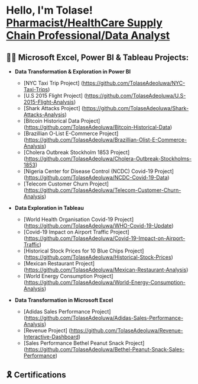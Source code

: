 <h1>Hello, I'm Tolase! <br/><a href="https://github.com/TolaseAdeoluwa/</a>, <a href="https://www.linkedin.com/in/tolaseadeoluwa/">Pharmacist/HealthCare Supply Chain Professional/Data Analyst</a>

<h2>👨‍💻 Microsoft Excel, Power BI & Tableau Projects:</h2>

- <b>Data Transformation & Exploration in Power BI</b>
  - [NYC Taxi Trip Project] (https://github.com/TolaseAdeoluwa/NYC-Taxi-Trips)
  - [U.S 2015 Flight Project] (https://github.com/TolaseAdeoluwa/U.S-2015-Flight-Analysis)
  - [Shark Attacks Project] (https://github.com/TolaseAdeoluwa/Shark-Attacks-Analysis)
  - [Bitcoin Historical Data Project] (https://github.com/TolaseAdeoluwa/Bitcoin-Historical-Data)
  - [Brazillian O-List E-Commerce Project] (https://github.com/TolaseAdeoluwa/Brazillian-Olist-E-Commerce-Analysis)
  - [Cholera Outbreak Stockholm 1853 Project] (https://github.com/TolaseAdeoluwa/Cholera-Outbreak-Stockholms-1853)
  - [Nigeria Center for Disease Control (NCDC) Covid-19 Project] (https://github.com/TolaseAdeoluwa/NCDC-Covid-19-Data)
  - [Telecom Customer Churn Project] (https://github.com/TolaseAdeoluwa/Telecom-Customer-Churn-Analysis)
  
- <b>Data Exploration in Tableau</b>
  - [World Health Organisation Covid-19 Project] (https://github.com/TolaseAdeoluwa/WHO-Covid-19-Update)
  - [Covid-19 Impact on Airport Traffic Project] (https://github.com/TolaseAdeoluwa/Covid-19-Impact-on-Airport-Traffic)
  - [Historical Stock Prices for 10 Blue Chips Project] (https://github.com/TolaseAdeoluwa/Historical-Stock-Prices)
  - [Mexican Restaurant Project] (https://github.com/TolaseAdeoluwa/Mexican-Restaurant-Analysis)
  - [World Energy Consumption Project] (https://github.com/TolaseAdeoluwa/World-Energy-Consumption-Analysis)
  
- <b>Data Transformation in Microsoft Excel</b>
  - [Adidas Sales Performance Project] (https://github.com/TolaseAdeoluwa/Adidas-Sales-Performance-Analysis)
  - [Revenue Project] (https://github.com/TolaseAdeoluwa/Revenue-Interactive-Dashboard)
  - [Sales Performance Bethel Peanut Snack Project] (https://github.com/TolaseAdeoluwa/Bethel-Peanut-Snack-Sales-Performance)
  
  
<h2> 🎗️  Certifications

